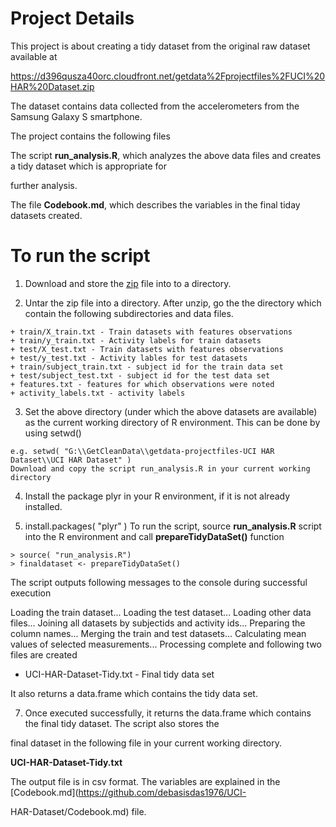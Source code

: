 Project Details
===============

This project is about creating a tidy dataset from the original raw dataset available at

 https://d396qusza40orc.cloudfront.net/getdata%2Fprojectfiles%2FUCI%20HAR%20Dataset.zip


The dataset contains data collected from the accelerometers from the Samsung Galaxy S smartphone.

The project contains the following files

The script **run_analysis.R**, which analyzes the above data files and creates a tidy dataset which is appropriate for 

further analysis.

The file **Codebook.md**, which describes the variables in the final tiday datasets created.

To run the script
=================

1. Download and store the [zip](https://d396qusza40orc.cloudfront.net/getdata%2Fprojectfiles%2FUCI%20HAR%20Dataset.zip) file into to a directory.

2. Untar the zip file into a directory. After unzip, go the the directory which contain the following subdirectories and
data files.

```
+ train/X_train.txt - Train datasets with features observations 
+ train/y_train.txt - Activity labels for train datasets
+ test/X_test.txt - Train datasets with features observations
+ test/y_test.txt - Activity lables for test datasets
+ train/subject_train.txt - subject id for the train data set
+ test/subject_test.txt - subject id for the test data set
+ features.txt - features for which observations were noted
+ activity_labels.txt - activity labels
```

3. Set the above directory (under which the above datasets are available) as the current working directory of R  environment. This can be done by using setwd()

```
e.g. setwd( "G:\\GetCleanData\\getdata-projectfiles-UCI HAR Dataset\\UCI HAR Dataset" )
Download and copy the script run_analysis.R in your current working directory
```

4. Install the package plyr in your R environment, if it is not already installed.

5. install.packages( "plyr" )
To run the script, source **run_analysis.R** script into the R environment and call **prepareTidyDataSet()** function

```
> source( "run_analysis.R")
> finaldataset <- prepareTidyDataSet()
```

 The script outputs following messages to the console during successful execution

  Loading the train dataset...
  Loading the test dataset...
  Loading other data files...
  Joining all datasets by subjectids and activity ids...
  Preparing the column names...
  Merging the train and test datasets...
  Calculating mean values of selected measurements...
  Processing complete and following two files are created
   - UCI-HAR-Dataset-Tidy.txt - Final tidy data set

It also returns a data.frame which contains the tidy data set.

7. Once executed successfully, it returns the data.frame which contains the final tidy dataset. The script also stores the 

final dataset in the following file in your current working directory.

**UCI-HAR-Dataset-Tidy.txt**

The output file is in csv format. The variables are explained in the [Codebook.md](https://github.com/debasisdas1976/UCI-

HAR-Dataset/Codebook.md) file.
